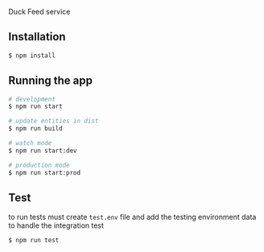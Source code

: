 Duck Feed service

## Installation

```bash
$ npm install
```

## Running the app

```bash
# development
$ npm run start

# update entities in dist
$ npm run build

# watch mode
$ npm run start:dev

# production mode
$ npm run start:prod
```

## Test
to run tests must create `test.env` file and add the testing environment data to handle the integration test
```bash
$ npm run test
```
